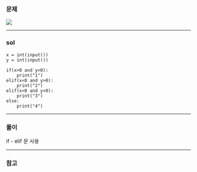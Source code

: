 ### 문제
![](https://images.velog.io/images/chestnut1044/post/45d19c14-06f1-4bd6-aa64-679ade279924/image.png)

---

### sol

```
x = int(input())
y = int(input())

if(x>0 and y>0):
    print("1")
elif(x<0 and y>0):
    print("2")
elif(x<0 and y<0):
    print("3")
else:
    print("4")
```

---

### 풀이

if - elif 문 사용

---
### 참고